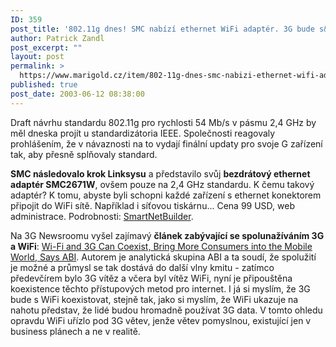 ```yaml
---
ID: 359
post_title: '802.11g dnes! SMC nabízí ethernet WiFi adaptér. 3G bude s&nbsp;WiFi koexistovat'
author: Patrick Zandl
post_excerpt: ""
layout: post
permalink: >
  https://www.marigold.cz/item/802-11g-dnes-smc-nabizi-ethernet-wifi-adapter-3g-bude-s-wifi-koexistovat
published: true
post_date: 2003-06-12 08:38:00
---
```

<P>Draft návrhu standardu 802.11g pro rychlosti 54 Mb/s v pásmu 2,4 GHz by měl dneska projít u standardizátoria IEEE. Společnosti reagovaly prohlášením, že v návaznosti na to vydají finální updaty pro svoje G zařízení tak, aby přesně splňovaly standard. </P>
<P><STRONG>SMC následovalo krok Linksysu</STRONG> a představilo svůj <STRONG>bezdrátový ethernet adaptér SMC2671W</STRONG>, ovšem pouze na 2,4 GHz standardu. K čemu takový adaptér? K tomu, abyste byli schopni každé zařízení s ethernet konektorem připojit do WiFi sítě. Například i síťovou tiskárnu... Cena 99 USD, web administrace. Podrobnosti: <A href="http://www.smallnetbuilder.com/News_story_230.php" target=_blank>SmartNetBuilder</A>.</P>
<P>Na 3G Newsroomu vyšel zajímavý <STRONG>článek zabývající se spolunažíváním 3G a WiFi</STRONG>: <A href="http://www.3gnewsroom.com/3g_news/jun_03/news_3473.shtml" target=_blank>Wi-Fi and 3G Can Coexist, Bring More Consumers into the Mobile World, Says ABI</A>. Autorem je analytická skupina ABI a ta soudí, že spolužití je možné a průmysl se tak dostává do další vlny kmitu - zatímco předevčírem bylo 3G vítěz a včera byl vítěz WiFi, nyní je připouštěna koexistence těchto přístupových metod pro internet. I já si myslím, že 3G bude s WiFi koexistovat, stejně tak, jako si myslím, že WiFi ukazuje na nahotu představ, že lidé budou hromadně používat 3G data. V tomto ohledu opravdu WiFi uřízlo pod 3G větev, jenže větev pomyslnou, existující jen v business plánech a ne v realitě. </P>